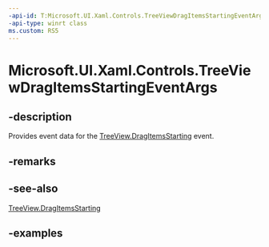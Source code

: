 ```yaml
---
-api-id: T:Microsoft.UI.Xaml.Controls.TreeViewDragItemsStartingEventArgs
-api-type: winrt class
ms.custom: RS5
---
```

<!-- Class syntax.
public class TreeViewDragItemsStartingEventArgs 
-->

# Microsoft.UI.Xaml.Controls.TreeViewDragItemsStartingEventArgs


## -description

Provides event data for the [TreeView.DragItemsStarting](treeview_dragitemsstarting.md) event.


## -remarks


## -see-also

[TreeView.DragItemsStarting](treeview_dragitemsstarting.md)


## -examples


